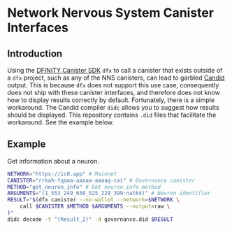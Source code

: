 # Network Nervous System Canister Interfaces

## Introduction

Using the [DFINITY Canister SDK](https://sdk.dfinity.org) `dfx` to call a canister that exists outside of a `dfx` project, such as any of the NNS canisters, can lead to garbled [Candid](https://github.com/dfinity/candid) output. This is because `dfx` does not support this use case, consequently does not ship with these canister interfaces, and therefore does not know how to display results correctly by default. Fortunately, there is a simple workaround. The Candid compiler `didc` allows you to suggest how results should be displayed. This repository contains `.did` files that facilitate the workaround. See the example below.

## Example

Get information about a neuron.

```bash
NETWORK="https://ic0.app" # Mainnet
CANISTER="rrkah-fqaaa-aaaaa-aaaaq-cai" # Governance canister
METHOD="get_neuron_info" # Get neuron info method
ARGUMENTS="(1_553_249_650_525_229_399:nat64)" # Neuron identifier
RESULT="$(dfx canister --no-wallet --network=$NETWORK \
    call $CANISTER $METHOD $ARGUMENTS --output=raw \
)"
didc decode -t "(Result_2)" -d governance.did $RESULT
```
